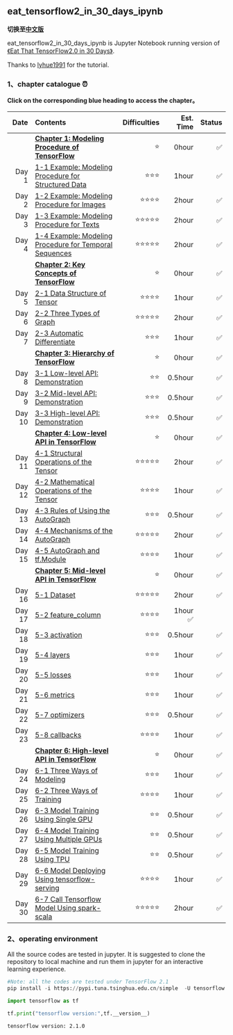 ## eat_tensorflow2_in_30_days_ipynb

**切换至[中文版](https://github.com/Amberlan1001/eat_tensorflow2_in_30_days_ipynb)**

eat_tensorflow2_in_30_days_ipynb is Jupyter Notebook running version of [《Eat That TensorFlow2.0 in 30 Days》](https://github.com/lyhue1991/eat_tensorflow2_in_30_days/tree/master/english).
  
Thanks to [lyhue1991](https://github.com/lyhue1991) for the tutorial.


### 1、chapter catalogue ⏰

**Click on the corresponding blue heading to access the chapter。**

|Date |Contents                                                       | Difficulties   | Est. Time | Status|
|----:|:--------------------------------------------------------------|-----------:|----------:|-----:|
|&nbsp;|[**Chapter 1: Modeling Procedure of TensorFlow**](Chapter%201%20Modeling%20Procedure%20of%20TensorFlow/Chapter1.md)    |⭐️   |   0hour   |✅    |
|Day 1 |  [1-1 Example: Modeling Procedure for Structured Data](Chapter%201%20Modeling%20Procedure%20of%20TensorFlow/1-1Example_Modeling_Procedure_for_Structured_Data.ipynb)    | ⭐️⭐️⭐️ |   1hour    |✅    |
|Day 2 |[1-2 Example: Modeling Procedure for Images](Chapter%201%20Modeling%20Procedure%20of%20TensorFlow/1-2Example_Modeling_Procedure_for_Images.ipynb)    | ⭐️⭐️⭐️⭐️  |   2hour    |✅    |
|Day 3 |  [1-3 Example: Modeling Procedure for Texts](Chapter%201%20Modeling%20Procedure%20of%20TensorFlow/1-3Example_Modeling_Procedure_for_Texts.ipynb)   | ⭐️⭐️⭐️⭐️⭐️  |   2hour    |✅    |
|Day 4 |  [1-4 Example: Modeling Procedure for Temporal Sequences](Chapter%201%20Modeling%20Procedure%20of%20TensorFlow/1-4Example_Modeling_Procedure_for_Temporal_Sequences.ipynb)   | ⭐️⭐️⭐️⭐️⭐️  |   2hour    |✅    |
|&nbsp;    |[**Chapter 2: Key Concepts of TensorFlow**](Chapter%202%20Key%20Concepts%20of%20TensorFlow/Chapter2.md)  | ⭐️  |  0hour |✅  |
|Day 5 |  [2-1 Data Structure of Tensor](Chapter%202%20Key%20Concepts%20of%20TensorFlow/2-1Data_Structure.ipynb)  | ⭐️⭐️⭐️⭐️   |   1hour    |✅    |
|Day 6 |  [2-2 Three Types of Graph](Chapter%202%20Key%20Concepts%20of%20TensorFlow/2-2Three_Types_of_Graph.ipynb)  | ⭐️⭐️⭐️⭐️⭐️   |   2hour    |✅    |
|Day 7 |  [2-3 Automatic Differentiate](Chapter%202%20Key%20Concepts%20of%20TensorFlow/2-3Automatic_Differentiate.ipynb)  | ⭐️⭐️⭐️   |   1hour    |✅    |
|&nbsp; |[**Chapter 3: Hierarchy of TensorFlow**](Chapter%203%20Hierarchy%20of%20TensorFlow/Chapter3.md) |   ⭐️  |  0hour   |✅  |
|Day 8 |  [3-1 Low-level API: Demonstration](Chapter%203%20Hierarchy%20of%20TensorFlow/3-1Low-level_API_Demonstration.ipynb)   | ⭐️⭐️   |   0.5hour    |✅   |
|Day 9 |  [3-2 Mid-level API: Demonstration](Chapter%203%20Hierarchy%20of%20TensorFlow/3-2Mid-level_API_Demonstration.ipynb)   | ⭐️⭐️⭐️   |   0.5hour    |✅  |
|Day 10 |  [3-3 High-level API: Demonstration](Chapter%203%20Hierarchy%20of%20TensorFlow/3-3High-level_API_Demonstration.ipynb)  | ⭐️⭐️⭐️   |   0.5hour    |✅  |
|&nbsp; |[**Chapter 4: Low-level API in TensorFlow**](Chapter%204%20Low-level%20API%20in%20TensorFlow/Chapter4.md) |⭐️    | 0hour|✅  |
|Day 11|  [4-1 Structural Operations of the Tensor](Chapter%204%20Low-level%20API%20in%20TensorFlow/4-1Structural_Operations_of_the_Tensor.ipynb)  | ⭐️⭐️⭐️⭐️⭐️   |   2hour    |✅   |
|Day 12|  [4-2 Mathematical Operations of the Tensor](Chapter%204%20Low-level%20API%20in%20TensorFlow/4-2Mathematical_Operations_of_the_Tensor.ipynb)   | ⭐️⭐️⭐️⭐️   |   1hour    |✅  |
|Day 13|  [4-3 Rules of Using the AutoGraph](Chapter%204%20Low-level%20API%20in%20TensorFlow/4-3Rules_of_Using_the_AutoGraph.ipynb)| ⭐️⭐️⭐️   |   0.5hour    |✅  |
|Day 14|  [4-4 Mechanisms of the AutoGraph](Chapter%204%20Low-level%20API%20in%20TensorFlow/4-4Mechanisms_of_the_AutoGraph.ipynb)    | ⭐️⭐️⭐️⭐️⭐️   |   2hour    |✅  |
|Day 15|  [4-5 AutoGraph and tf.Module](Chapter%204%20Low-level%20API%20in%20TensorFlow/4-5AutoGraph_and_tf.Module.ipynb)  | ⭐️⭐️⭐️⭐️   |   1hour    |✅  |
|&nbsp; |[**Chapter 5: Mid-level API in TensorFlow**](Chapter%205%Mid-level%20API%20in%20TensorFlow/Chapter5.md) |  ⭐️  | 0hour|✅ |
|Day 16|  [5-1 Dataset](Chapter%205%Mid-level%20API%20in%20TensorFlow/5-1Dataset.ipynb)   | ⭐️⭐️⭐️⭐️⭐️   |   2hour    |✅  |
|Day 17|  [5-2 feature_column](Chapter%205%Mid-level%20API%20in%20TensorFlow/5-2feature_column.ipynb)   | ⭐️⭐️⭐️⭐️   |   1hour    ✅  |
|Day 18|  [5-3 activation](Chapter%205%Mid-level%20API%20in%20TensorFlow/5-3activation.ipynb)    | ⭐️⭐️⭐️   |   0.5hour    |✅   |
|Day 19|  [5-4 layers](Chapter%205%Mid-level%20API%20in%20TensorFlow/5-4layers.ipynb)  | ⭐️⭐️⭐️   |   1hour    |✅  |
|Day 20|  [5-5 losses](Chapter%205%Mid-level%20API%20in%20TensorFlow/5-5losses.ipynb)    | ⭐️⭐️⭐️   |   1hour    |✅  |
|Day 21|  [5-6 metrics](Chapter%205%Mid-level%20API%20in%20TensorFlow/5-6metrics.ipynb)    | ⭐️⭐️⭐️   |   1hour    |✅   |
|Day 22|  [5-7 optimizers](Chapter%205%Mid-level%20API%20in%20TensorFlow/5-7optimizers.ipynb)    | ⭐️⭐️⭐️   |   0.5hour    |✅   |
|Day 23|  [5-8 callbacks](Chapter%205%Mid-level%20API%20in%20TensorFlow/5-8callbacks.ipynb)   | ⭐️⭐️⭐️⭐️   |   1hour    |✅   |
|&nbsp; |[**Chapter 6: High-level API in TensorFlow**](Chapter%206%20High-level%20API%20in%20TensorFlow/Chapter6.md)|    ⭐️ | 0hour|✅  |
|Day 24|  [6-1 Three Ways of Modeling](Chapter%206%20High-level%20API%20in%20TensorFlow/6-1Three_Ways_of_Modeling.ipynb)   | ⭐️⭐️⭐️   |   1hour    |✅ |
|Day 25|  [6-2 Three Ways of Training](Chapter%206%20High-level%20API%20in%20TensorFlow/6-2Three_Ways_of_Training.ipynb)  | ⭐️⭐️⭐️⭐️   |   1hour    |✅   |
|Day 26|  [6-3 Model Training Using Single GPU](Chapter%206%20High-level%20API%20in%20TensorFlow/6-3Model_Training_Using_Single_GPU.ipynb)    | ⭐️⭐️   |   0.5hour    |✅   |
|Day 27|  [6-4 Model Training Using Multiple GPUs](Chapter%206%20High-level%20API%20in%20TensorFlow/6-4Model_Training_Using_Multiple_GPUs.ipynb)    | ⭐️⭐️   |   0.5hour    |✅  |
|Day 28|  [6-5 Model Training Using TPU](Chapter%206%20High-level%20API%20in%20TensorFlow/6-5Model_Training_Using_TPU.ipynb)   | ⭐️⭐️   |   0.5hour    |✅  |
|Day 29| [6-6 Model Deploying Using tensorflow-serving](Chapter%206%20High-level%20API%20in%20TensorFlow/6-6Model_Deploying_Using_tensorflow-serving.ipynb) | ⭐️⭐️⭐️⭐️| 1hour |✅   |
|Day 30| [6-7 Call Tensorflow Model Using spark-scala](Chapter%206%20High-level%20API%20in%20TensorFlow/6-7Call_Tensorflow_Model_Using_spark-scala.ipynb) | ⭐️⭐️⭐️⭐️⭐️|2hour|✅  |

### 2、operating environment


All the source codes are tested in jupyter. It is suggested to clone the repository to local machine and run them in jupyter for an interactive learning experience.

```python
#Note: all the codes are tested under TensorFlow 2.1
pip install -i https://pypi.tuna.tsinghua.edu.cn/simple  -U tensorflow
```

```python
import tensorflow as tf

tf.print("tensorflow version:",tf.__version__)
```

```
tensorflow version: 2.1.0
```
